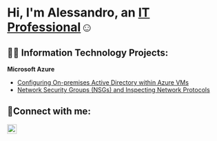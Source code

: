 <h1>Hi, I'm Alessandro, an <a href=https://www.linkedin.com/in/alessandro-garcia-66a43b2a1/>IT Professional</a>☺</h1>

<h2>👨‍💻 Information Technology Projects:</h2>

<b>Microsoft Azure</b>
  - [Configuring On-premises Active Directory within Azure VMs](https://github.com/Alessggg/ad-configure)
  - [Network Security Groups (NSGs) and Inspecting Network Protocols](https://github.com/Alessggg/azure-network-protocols)

<h2>🤳Connect with me:</h2>

[<img align="left" alt="Josh | LinkedIn" width="22px" src="https://cdn.jsdelivr.net/npm/simple-icons@v3/icons/linkedin.svg" />][linkedin]

[linkedin]: https://linkedin.com/in/alessandro-garcia-66a43b2a1/
